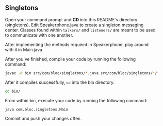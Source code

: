 ## Singletons

Open your command prompt and **CD** into this README's directory (singletons). Edit Speakerphone.java to create a singleton messaging center. Classes found within `talkers/` and `listeners/` are meant to be used to communicate with one another.

After implementing the methods required in Speakerphone, play around with it in Main.java.

After you've finished, compile your code by running the following command:

``` bash
javac -d bin src/com/bloc/singletons/*.java src/com/bloc/singletons/*/*.java
```

After it compiles successfully, `cd` into the bin directory:

``` bash
cd bin/
```

From within bin, execute your code by running the following command:

``` bash
java com.bloc.singletons.Main
```

Commit and push your changes often.